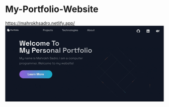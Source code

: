 # My-Portfolio-Website

https://mahrokhsadro.netlify.app/
![](https://github.com/mahrokh-sadro/My-Portfolio-Website/blob/master/gif.gif)
